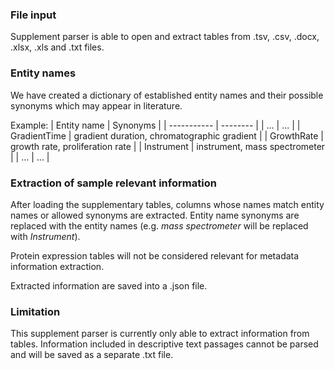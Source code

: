 ### File input
Supplement parser is able to open and extract tables from .tsv, .csv, .docx, .xlsx, .xls and .txt files.

### Entity names
We have created a dictionary of established entity names and their possible synonyms which may appear in literature.

Example:
| Entity name | Synonyms |
| ----------- | -------- |
| ... | ... |
| GradientTime | gradient duration, chromatographic gradient |
| GrowthRate | growth rate, proliferation rate |
| Instrument | instrument, mass spectrometer |
| ... | ... |

### Extraction of sample relevant information
After loading the supplementary tables, columns whose names match entity names or allowed synonyms are extracted. Entity name synonyms are replaced with the entity names (e.g. *mass spectrometer* will be replaced with *Instrument*).

Protein expression tables will not be considered relevant for metadata information extraction.

Extracted information are saved into a .json file.

### Limitation
This supplement parser is currently only able to extract information from tables. Information included in descriptive text passages cannot be parsed and will be saved as a separate .txt file. 
